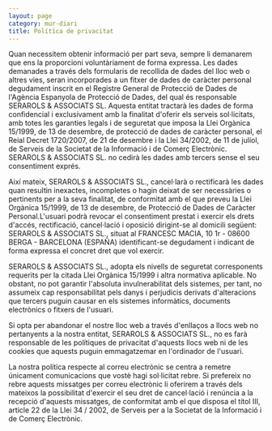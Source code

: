 ```yaml
---
layout: page
category: mur-diari
title: Polítíca de privacitat
---
```


Quan necessitem obtenir informació per part seva, sempre li demanarem que ens la proporcioni voluntàriament de forma expressa. Les dades demanades a través dels formularis de recollida de dades del lloc web o altres vies, seran incorporades a un fitxer de dades de caràcter personal degudament inscrit en el Registre General de Protecció de Dades de l'Agència Espanyola de Protecció de Dades, del qual és responsable SERAROLS & ASSOCIATS SL. Aquesta entitat tractarà les dades de forma confidencial i exclusivament amb la finalitat d'oferir els serveis sol·licitats, amb totes les garanties legals i de seguretat que imposa la Llei Orgànica 15/1999, de 13 de desembre, de protecció de dades de caràcter personal, el Reial Decret 1720/2007, de 21 de desembre i la Llei 34/2002, de 11 de juliol, de Serveis de la Societat de la Informació i de Comerç Electrònic. SERAROLS & ASSOCIATS SL. no cedirà les dades amb tercers sense el seu consentiment exprés.

Així mateix, SERAROLS & ASSOCIATS SL., cancel·larà o rectificarà les dades quan resultin inexactes, incompletes o hagin deixat de ser necessàries o pertinents per a la seva finalitat, de conformitat amb el que preveu la Llei Orgànica 15/1999, de 13 de desembre, de Protecció de Dades de Caràcter Personal.L'usuari podrà revocar el consentiment prestat i exercir els drets d'accés, rectificació, cancel·lació i oposició dirigint-se al domicili següent: SERAROLS & ASSOCIATS SL., situat al FRANCESC MACIA, 10 1r - 08600 BERGA - BARCELONA (ESPAÑA) identificant-se degudament i indicant de forma expressa el concret dret que vol exercir.

SERAROLS & ASSOCIATS SL.,  adopta els nivells de seguretat corresponents requerits per la citada Llei Orgànica 15/1999 i altra normativa aplicable. No obstant, no pot garantir l'absoluta invulnerabilitat dels sistemes, per tant, no assumeix cap responsabilitat pels danys i perjudicis derivats d'alteracions que tercers puguin causar en els sistemes informàtics, documents electrònics o fitxers de l'usuari.

Si opta per abandonar el nostre lloc web a través d'enllaços a llocs web no pertanyents a la nostra entitat, SERAROLS & ASSOCIATS SL.,  no es farà responsable de les polítiques de privacitat d'aquests llocs web ni de les cookies que aquests puguin emmagatzemar en l'ordinador de l'usuari.

La nostra política respecte al correu electrònic se centra a remetre únicament comunicacions que vostè hagi sol·licitat rebre.
Si prefereix no rebre aquests missatges per correu electrònic li oferirem a través dels mateixos la possibilitat d'exercir el seu dret de cancel·lació i renúncia a la recepció d'aquests missatges, de conformitat amb el que disposa el títol III, article 22 de la Llei 34 / 2002, de Serveis per a la Societat de la Informació i de Comerç Electrònic.